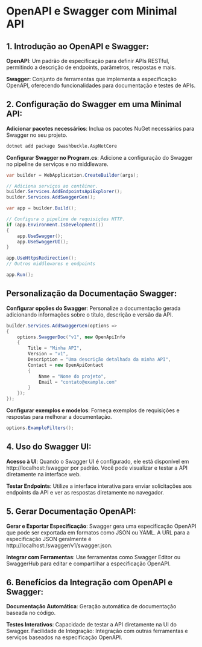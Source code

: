 # OpenAPI e Swagger com Minimal API

## 1. Introdução ao OpenAPI e Swagger:

**OpenAPI**: Um padrão de especificação para definir APIs RESTful, permitindo a descrição de endpoints, parâmetros, respostas e mais.

**Swagger**: Conjunto de ferramentas que implementa a especificação OpenAPI, oferecendo funcionalidades para documentação e testes de APIs.

## 2. Configuração do Swagger em uma Minimal API:

**Adicionar pacotes necessários**: Inclua os pacotes NuGet necessários para Swagger no seu projeto.

```bash
dotnet add package Swashbuckle.AspNetCore
```

**Configurar Swagger no Program.cs**: Adicione a configuração do Swagger no pipeline de serviços e no middleware.

```csharp
var builder = WebApplication.CreateBuilder(args);

// Adiciona serviços ao contêiner.
builder.Services.AddEndpointsApiExplorer();
builder.Services.AddSwaggerGen();

var app = builder.Build();

// Configura o pipeline de requisições HTTP.
if (app.Environment.IsDevelopment())
{
    app.UseSwagger();
    app.UseSwaggerUI();
}

app.UseHttpsRedirection();
// Outros middlewares e endpoints

app.Run();

```

## Personalização da Documentação Swagger:

**Configurar opções do Swagger**: Personalize a documentação gerada adicionando informações sobre o título, descrição e versão da API.

```csharp
builder.Services.AddSwaggerGen(options =>
{
    options.SwaggerDoc("v1", new OpenApiInfo
    {
        Title = "Minha API",
        Version = "v1",
        Description = "Uma descrição detalhada da minha API",
        Contact = new OpenApiContact
        {
            Name = "Nome do projeto",
            Email = "contato@example.com"
        }
    });
});

```
**Configurar exemplos e modelos**: Forneça exemplos de requisições e respostas para melhorar a documentação.

```csharp
options.ExampleFilters();
```

## 4. Uso do Swagger UI:

**Acesso à UI**: Quando o Swagger UI é configurado, ele está disponível em http://localhost:<port>/swagger por padrão. Você pode visualizar e testar a API diretamente na interface web.

**Testar Endpoints**: Utilize a interface interativa para enviar solicitações aos endpoints da API e ver as respostas diretamente no navegador.

## 5. Gerar Documentação OpenAPI:

**Gerar e Exportar Especificação**: Swagger gera uma especificação OpenAPI que pode ser exportada em formatos como JSON ou YAML.
A URL para a especificação JSON geralmente é http://localhost:<port>/swagger/v1/swagger.json.

**Integrar com Ferramentas**: Use ferramentas como Swagger Editor ou SwaggerHub para editar e compartilhar a especificação OpenAPI.

## 6. Benefícios da Integração com OpenAPI e Swagger:

**Documentação Automática**: Geração automática de documentação baseada no código.

**Testes Interativos**: Capacidade de testar a API diretamente na UI do Swagger.
Facilidade de Integração: Integração com outras ferramentas e serviços baseados na especificação OpenAPI.
